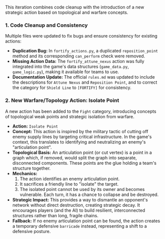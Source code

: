 This iteration combines code cleanup with the introduction of a new strategic action based on topological and warfare concepts.

### 1. Code Cleanup and Consistency

Multiple files were updated to fix bugs and ensure consistency for existing actions:

*   **Duplication Bug:** In `fortify_actions.py`, a duplicated `reposition_point` method and its corresponding `can_perform` check were removed.
*   **Missing Action Data:** The `fortify_attune_nexus` action was fully integrated into the game's data structures (`game_data.py`, `game_logic.py`), making it available for teams to use.
*   **Documentation Update:** The official `rules.md` was updated to include the descriptions for `Attune Nexus` and `Reposition Point`, and to correct the category for `Shield Line` to `[FORTIFY]` for consistency.

### 2. New Warfare/Topology Action: Isolate Point

A new action has been added to the `Fight` category, introducing concepts of topological weak points and strategic isolation from warfare.

*   **Action:** `Isolate Point`
*   **Concept:** This action is inspired by the military tactic of cutting off enemy supply lines by targeting critical infrastructure. In the game's context, this translates to identifying and neutralizing an enemy's "articulation point".
*   **Topological Basis:** An articulation point (or cut vertex) is a point in a graph which, if removed, would split the graph into separate, disconnected components. These points are the glue holding a team's structure together.
*   **Mechanics:**
    1.  The action identifies an enemy articulation point.
    2.  It sacrifices a friendly line to "isolate" the target.
    3.  The isolated point cannot be used by its owner and becomes vulnerable. Each turn, it has a chance to collapse and be destroyed.
*   **Strategic Impact:** This provides a way to dismantle an opponent's network without direct destruction, creating strategic decay. It encourages players (and the AI) to build resilient, interconnected structures rather than long, fragile chains.
*   **Fallback:** If no enemy articulation point can be found, the action creates a temporary defensive `barricade` instead, representing a shift to a defensive posture.